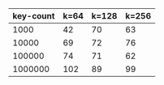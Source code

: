 | key-count | k=64 | k=128 | k=256 |
|-----------|------|-------|-------|
|      1000 |   42 |    70 |    63 |
|     10000 |   69 |    72 |    76 |
|    100000 |   74 |    71 |    62 |
|   1000000 |  102 |    89 |    99 |
